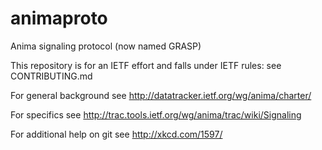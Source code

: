 # animaproto
Anima signaling protocol (now named GRASP)

This repository is for an IETF effort and falls under IETF rules: see CONTRIBUTING.md

For general background see http://datatracker.ietf.org/wg/anima/charter/

For specifics see http://trac.tools.ietf.org/wg/anima/trac/wiki/Signaling

For additional help on git see http://xkcd.com/1597/

